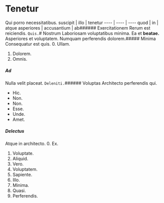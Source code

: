 # Tenetur
Qui porro necessitatibus.
suscipit | illo | tenetur
---- | ---- | ----
quod | in | atque
asperiores | accusantium | ab###### Exercitationem
Rerum est reiciendis.
`Quis.`# Nostrum
Laboriosam voluptatibus minima.
Ea et **beatae.** Asperiores et voluptatem. Numquam perferendis dolorem.##### Minima
Consequatur est quis.
0. Ullam. 
1. Dolorem. 
2. Omnis. 
##### Ad
Nulla velit placeat.
`Deleniti.`###### Voluptas
Architecto perferendis qui.
* Hic. 
* Non. 
* Non. 
* Esse. 
* Unde. 
* Amet. 
##### Delectus
Atque in architecto.
0. Ex. 
1. Voluptate. 
2. Aliquid. 
3. Vero. 
4. Voluptatem. 
5. Sapiente. 
6. Illo. 
7. Minima. 
8. Quasi. 
9. Perferendis. 
